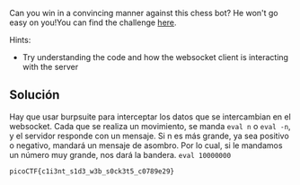 Can you win in a convincing manner against this chess bot? He won't go easy on you!You can find the challenge [here](http://verbal-sleep.picoctf.net:57518/).

Hints:
- Try understanding the code and how the websocket client is interacting with the server

## Solución
Hay que usar burpsuite para interceptar los datos que se intercambian en el websocket. Cada que se realiza un movimiento, se manda `eval n` o `eval -n`, y el servidor responde con un mensaje. Si n es más grande, ya sea positivo o negativo, mandará un mensaje de asombro. Por lo cual, si le mandamos un número muy grande, nos dará la bandera. `eval 10000000`

`picoCTF{c1i3nt_s1d3_w3b_s0ck3t5_c0789e29}`